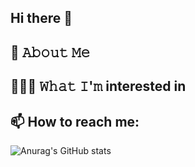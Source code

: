 ## Hi there 👋

<!--
**Q1ngD3ngY1/Q1ngD3ngY1** is a ✨ _special_ ✨ repository because its `README.md` (this file) appears on your GitHub profile.

Here are some ideas to get you started:

- 🔭 I’m currently working on ...
- 🌱 I’m currently learning ...
- 👯 I’m looking to collaborate on ...
- 🤔 I’m looking for help with ...
- 💬 Ask me about ...
- 📫 How to reach me: ...
- 😄 Pronouns: ...
- ⚡ Fun fact: ...
-->
## :book: 𝙰𝚋𝚘𝚞𝚝 𝙼𝚎

## 👨🏻‍💻 𝚆𝚑𝚊𝚝 𝙸'𝚖 interested in

## 📫 How to reach me:


![Anurag's GitHub stats](https://github-readme-stats.vercel.app/api?username=Q1ngD3ngY1)
